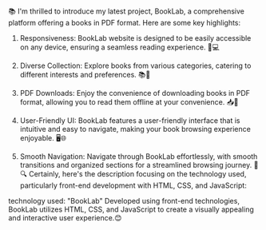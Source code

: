 
📚 I'm thrilled to introduce my latest project, BookLab, a comprehensive platform offering a  books in PDF format. Here are some key highlights:

1) Responsiveness: BookLab website is designed to be easily accessible on any device, ensuring a seamless reading experience. 📱💻

2) Diverse Collection: Explore books from various categories, catering to different interests and preferences. 📚🌟

3) PDF Downloads: Enjoy the convenience of downloading books in PDF format, allowing you to read them offline at your convenience. 📥💾

4) User-Friendly UI: BookLab features a user-friendly interface that is intuitive and easy to navigate, making your book browsing experience enjoyable. 🖥️🌐

5) Smooth Navigation: Navigate through BookLab effortlessly, with smooth transitions and organized sections for a streamlined browsing journey. 🚀🔍
Certainly, here's the description focusing on the technology used, particularly front-end development with HTML, CSS, and JavaScript:

technology used: 
"BookLab"  Developed using front-end technologies, BookLab utilizes HTML, CSS, and JavaScript to create a visually appealing and interactive user experience.😊
